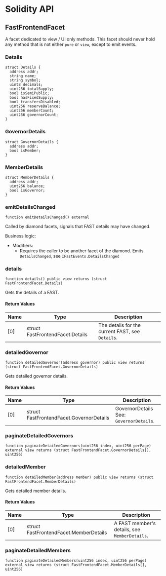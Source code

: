 # Solidity API

## FastFrontendFacet

A facet dedicated to view / UI only methods. This facet should never hold any method that
is not either `pure` or `view`, except to emit events.

### Details

```solidity
struct Details {
  address addr;
  string name;
  string symbol;
  uint8 decimals;
  uint256 totalSupply;
  bool isSemiPublic;
  bool hasFixedSupply;
  bool transfersDisabled;
  uint256 reserveBalance;
  uint256 memberCount;
  uint256 governorCount;
}
```

### GovernorDetails

```solidity
struct GovernorDetails {
  address addr;
  bool isMember;
}
```

### MemberDetails

```solidity
struct MemberDetails {
  address addr;
  uint256 balance;
  bool isGovernor;
}
```

### emitDetailsChanged

```solidity
function emitDetailsChanged() external
```

Called by diamond facets, signals that FAST details may have changed.

Business logic:
- Modifiers:
  - Requires the caller to be another facet of the diamond.
Emits `DetailsChanged`, see `IFastEvents.DetailsChanged`

### details

```solidity
function details() public view returns (struct FastFrontendFacet.Details)
```

Gets the details of a FAST.

#### Return Values

| Name | Type | Description |
| ---- | ---- | ----------- |
| [0] | struct FastFrontendFacet.Details | The details for the current FAST, see `Details`. |

### detailedGovernor

```solidity
function detailedGovernor(address governor) public view returns (struct FastFrontendFacet.GovernorDetails)
```

Gets detailed governor details.

#### Return Values

| Name | Type | Description |
| ---- | ---- | ----------- |
| [0] | struct FastFrontendFacet.GovernorDetails | GovernorDetails See: `GovernorDetails`. |

### paginateDetailedGovernors

```solidity
function paginateDetailedGovernors(uint256 index, uint256 perPage) external view returns (struct FastFrontendFacet.GovernorDetails[], uint256)
```

### detailedMember

```solidity
function detailedMember(address member) public view returns (struct FastFrontendFacet.MemberDetails)
```

Gets detailed member details.

#### Return Values

| Name | Type | Description |
| ---- | ---- | ----------- |
| [0] | struct FastFrontendFacet.MemberDetails | A FAST member's details, see `MemberDetails`. |

### paginateDetailedMembers

```solidity
function paginateDetailedMembers(uint256 index, uint256 perPage) external view returns (struct FastFrontendFacet.MemberDetails[], uint256)
```

